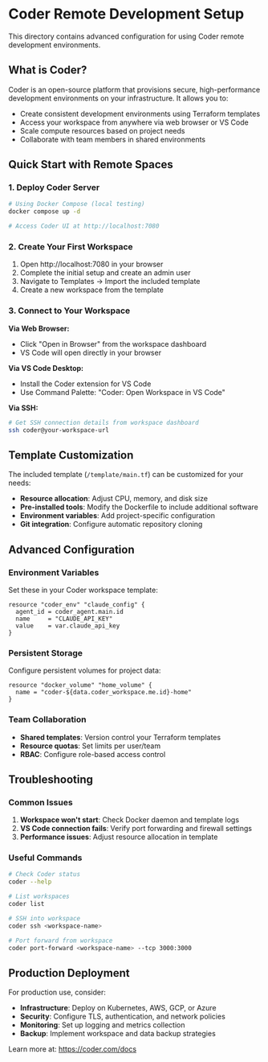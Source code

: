 # Coder Remote Development Setup

This directory contains advanced configuration for using Coder remote development environments.

## What is Coder?

Coder is an open-source platform that provisions secure, high-performance development environments on your infrastructure. It allows you to:

- Create consistent development environments using Terraform templates
- Access your workspace from anywhere via web browser or VS Code
- Scale compute resources based on project needs
- Collaborate with team members in shared environments

## Quick Start with Remote Spaces

### 1. Deploy Coder Server

```bash
# Using Docker Compose (local testing)
docker compose up -d

# Access Coder UI at http://localhost:7080
```

### 2. Create Your First Workspace

1. Open http://localhost:7080 in your browser
2. Complete the initial setup and create an admin user
3. Navigate to Templates → Import the included template
4. Create a new workspace from the template

### 3. Connect to Your Workspace

**Via Web Browser:**
- Click "Open in Browser" from the workspace dashboard
- VS Code will open directly in your browser

**Via VS Code Desktop:**
- Install the Coder extension for VS Code
- Use Command Palette: "Coder: Open Workspace in VS Code"

**Via SSH:**
```bash
# Get SSH connection details from workspace dashboard
ssh coder@your-workspace-url
```

## Template Customization

The included template (`/template/main.tf`) can be customized for your needs:

- **Resource allocation**: Adjust CPU, memory, and disk size
- **Pre-installed tools**: Modify the Dockerfile to include additional software
- **Environment variables**: Add project-specific configuration
- **Git integration**: Configure automatic repository cloning

## Advanced Configuration

### Environment Variables

Set these in your Coder workspace template:

```hcl
resource "coder_env" "claude_config" {
  agent_id = coder_agent.main.id
  name     = "CLAUDE_API_KEY"
  value    = var.claude_api_key
}
```

### Persistent Storage

Configure persistent volumes for project data:

```hcl
resource "docker_volume" "home_volume" {
  name = "coder-${data.coder_workspace.me.id}-home"
}
```

### Team Collaboration

- **Shared templates**: Version control your Terraform templates
- **Resource quotas**: Set limits per user/team
- **RBAC**: Configure role-based access control

## Troubleshooting

### Common Issues

1. **Workspace won't start**: Check Docker daemon and template logs
2. **VS Code connection fails**: Verify port forwarding and firewall settings
3. **Performance issues**: Adjust resource allocation in template

### Useful Commands

```bash
# Check Coder status
coder --help

# List workspaces
coder list

# SSH into workspace
coder ssh <workspace-name>

# Port forward from workspace
coder port-forward <workspace-name> --tcp 3000:3000
```

## Production Deployment

For production use, consider:

- **Infrastructure**: Deploy on Kubernetes, AWS, GCP, or Azure
- **Security**: Configure TLS, authentication, and network policies
- **Monitoring**: Set up logging and metrics collection
- **Backup**: Implement workspace and data backup strategies

Learn more at: https://coder.com/docs